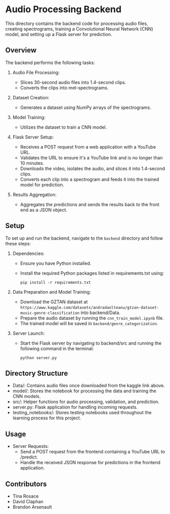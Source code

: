 # Audio Processing Backend

This directory contains the backend code for processing audio files, creating spectrograms, training a Convolutional Neural Network (CNN) model, and setting up a Flask server for prediction.

## Overview

The backend performs the following tasks:

1. Audio File Processing:

   - Slices 30-second audio files into 1.4-second clips.
   - Converts the clips into mel-spectrograms.

2. Dataset Creation:
   - Generates a dataset using NumPy arrays of the spectrograms.
3. Model Training:
   - Utilizes the dataset to train a CNN model.
4. Flask Server Setup:
   - Receives a POST request from a web application with a YouTube URL.
   - Validates the URL to ensure it's a YouTube link and is no longer than 10 minutes.
   - Downloads the video, isolates the audio, and slices it into 1.4-second clips.
   - Converts each clip into a spectrogram and feeds it into the trained model for prediction.
5. Results Aggregation:
   - Aggregates the predictions and sends the results back to the front end as a JSON object.

## Setup

To set up and run the backend, navigate to the `backend` directory and follow these steps:

1. Dependencies:

   - Ensure you have Python installed.
   - Install the required Python packages listed in requirements.txt using:

     `pip install -r requirements.txt`

2. Data Preparation and Model Training:

   - Download the GZTAN dataset at `https://www.kaggle.com/datasets/andradaolteanu/gtzan-dataset-music-genre-classification` into backend/Data.
   - Prepare the audio dataset by running the `cnn_train_model.ipynb` file.
   - The trained model will be saved in `backend/genre_categorization`.

3. Server Launch:

   - Start the Flask server by navigating to backend/src and running the following command in the terminal:

     `python server.py`

## Directory Structure

- Data/: Contains audio files once downloaded from the kaggle link above.
- model/: Stores the notebook for processing the data and training the CNN models.
- src/: Helper functions for audio processing, validation, and prediction.
- server.py: Flask application for handling incoming requests.
- testing_notebooks/: Stores testing notebooks used throughout the learning process for this project.

## Usage

- Server Requests:
  - Send a POST request from the frontend containing a YouTube URL to /predict.
  - Handle the received JSON response for predictions in the frontend application.

## Contributors

- Tina Rosace
- David Claphan
- Brandon Arsenault
